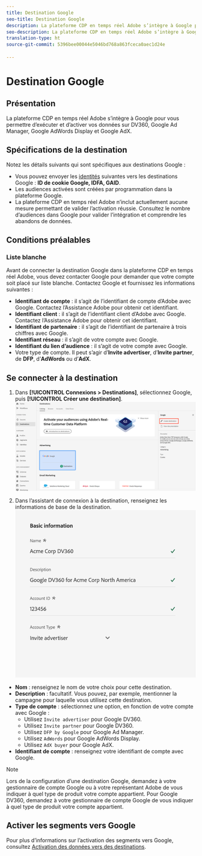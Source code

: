 ```yaml
---
title: Destination Google
seo-title: Destination Google
description: La plateforme CDP en temps réel Adobe s’intègre à Google pour vous permettre d’exécuter et d’activer vos données sur DV360, Google Ad Manager, Google AdWords et Google AdX.
seo-description: La plateforme CDP en temps réel Adobe s’intègre à Google pour vous permettre d’exécuter et d’activer vos données sur DV360, Google Ad Manager, Google AdWords et Google AdX.
translation-type: ht
source-git-commit: 5396bee00044e5046bd768a863fceca0aec1d24e

---
```



# Destination Google

## Présentation

La plateforme CDP en temps réel Adobe s’intègre à Google pour vous permettre d’exécuter et d’activer vos données sur DV360, Google Ad Manager, Google AdWords Display et Google AdX.

## Spécifications de la destination

Notez les détails suivants qui sont spécifiques aux destinations Google :

* Vous pouvez envoyer les [identités](https://www.adobe.io/apis/experienceplatform/home/profile-identity-segmentation/profile-identity-segmentation-services.html#!api-specification/markdown/narrative/technical_overview/identity_namespace_overview/identity_namespace_overview.md) suivantes vers les destinations Google : **ID de cookie Google, IDFA, GAID**.
* Les audiences activées sont créées par programmation dans la plateforme Google.
* La plateforme CDP en temps réel Adobe n’inclut actuellement aucune mesure permettant de valider l’activation réussie. Consultez le nombre d’audiences dans Google pour valider l’intégration et comprendre les abandons de données.

## Conditions préalables

### Liste blanche

Avant de connecter la destination Google dans la plateforme CDP en temps réel Adobe, vous devez contacter Google pour demander que votre compte soit placé sur liste blanche. Contactez Google et fournissez les informations suivantes :

* **Identifiant de compte** : il s’agit de l’identifiant de compte d’Adobe avec Google. Contactez l’Assistance Adobe pour obtenir cet identifiant.
* **Identifiant client** : il s’agit de l’identifiant client d’Adobe avec Google. Contactez l’Assistance Adobe pour obtenir cet identifiant.
* **Identifiant de partenaire** : il s’agit de l’identifiant de partenaire à trois chiffres avec Google.
* **Identifiant réseau** : il s’agit de votre compte avec Google.
* **Identifiant du lien d’audience** : il s’agit de votre compte avec Google.
* Votre type de compte. Il peut s’agir d’**Invite advertiser**, d’**Invite partner**, de **DFP**, d’**AdWords** ou d’**AdX**.


## Se connecter à la destination

1. Dans **[!UICONTROL Connexions > Destinations]**, sélectionnez Google, puis **[!UICONTROL Créer une destination]**.
   ![Se connecter à la destination Google](/help/rtcdp/destinations/assets/google-destination.png)

2. Dans l’assistant de connexion à la destination, renseignez les informations de base de la destination.
   ![Informations de base de Google](/help/rtcdp/destinations/assets/google-basic-information.png)
* **Nom** : renseignez le nom de votre choix pour cette destination.
* **Description** : facultatif. Vous pouvez, par exemple, mentionner la campagne pour laquelle vous utilisez cette destination.
* **Type de compte** : sélectionnez une option, en fonction de votre compte avec Google :
   * Utilisez `Invite advertiser` pour Google DV360.
   * Utilisez `Invite partner` pour Google DV360.
   * Utilisez `DFP by Google` pour Google Ad Manager.
   * Utilisez `AdWords` pour Google AdWords Display.
   * Utilisez `AdX buyer` pour Google AdX.
* **Identifiant de compte** : renseignez votre identifiant de compte avec Google.

>[!NOTE]
>
>Lors de la configuration d’une destination Google, demandez à votre gestionnaire de compte Google ou à votre représentant Adobe de vous indiquer à quel type de produit votre compte appartient. Pour Google DV360, demandez à votre gestionnaire de compte Google de vous indiquer à quel type de produit votre compte appartient. 

## Activer les segments vers Google

Pour plus d’informations sur l’activation des segments vers Google, consultez [Activation des données vers des destinations](/help/rtcdp/destinations/activate-destinations.md).